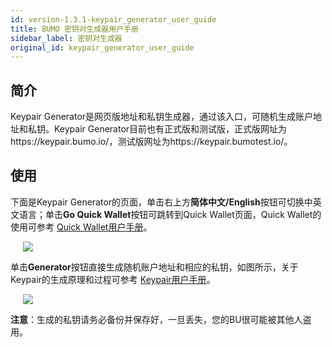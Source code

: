 ```yaml
---
id: version-1.3.1-keypair_generator_user_guide
title: BUMO 密钥对生成器用户手册
sidebar_label: 密钥对生成器
original_id: keypair_generator_user_guide
---
```


## 简介
Keypair Generator是网页版地址和私钥生成器，通过该入口，可随机生成账户地址和私钥。Keypair Generator目前也有正式版和测试版，正式版网址为https://keypair.bumo.io/，测试版网址为https://keypair.bumotest.io/。

## 使用
下面是Keypair Generator的页面，单击右上方**简体中文/English**按钮可切换中英文语言；单击**Go Quick Wallet**按钮可跳转到Quick Wallet页面，Quick Wallet的使用可参考 [Quick Wallet用户手册](../quick_wallet_user_guide)。

<img src="/docs/assets/keypairgenerator_1.png" style= "margin-left: 20px">


单击**Generator**按钮直接生成随机账户地址和相应的私钥，如图所示，关于Keypair的生成原理和过程可参考 [Keypair用户手册](../keypair_guide)。

<img src="/docs/assets/keypairgenerator_2.png" style= "margin-left: 20px">


**注意**：生成的私钥请务必备份并保存好，一旦丢失，您的BU很可能被其他人盗用。